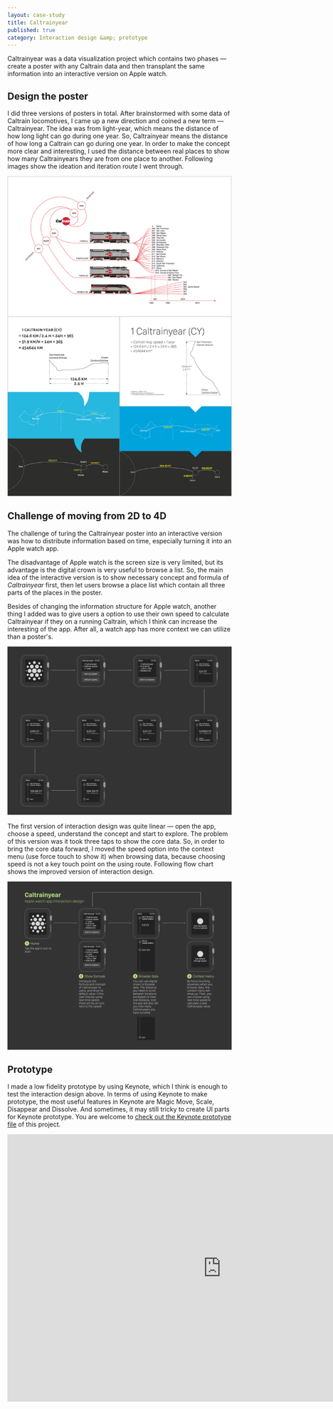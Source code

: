 ```yaml
---
layout: case-study
title: Caltrainyear
published: true
category: Interaction design &amp; prototype
---
```

<p class="intro">Caltrainyear was a data visualization project which contains two phases — create a poster with any
Caltrain data and then transplant the same information into an interactive version on Apple watch. </p>

## Design the poster

I did three versions of posters in total. After brainstormed with some data of Caltrain locomotives, I came up a new direction and coined a new term — Caltrainyear. The idea was from light-year, which means the distance of how long light can go during one year. So, Caltrainyear means the distance of how long a Caltrain can go during one year. In order to make the concept more clear and interesting, I used the distance between real places to show how many Caltrainyears they are from one place to another. Following images show the ideation and iteration route I went through.

<img class="shadow" src="/images/compressed/portfolio/Caltrainyear/posters.jpg" title="Posters">

## Challenge of moving from 2D to 4D
The challenge of turing the Caltrainyear poster into an interactive version was how to distribute information based on time, especially turning it into an Apple watch app.

The disadvantage of Apple watch is the screen size is very limited, but its advantage is the digital crown is very useful to browse a list. So, the main idea of the interactive version is to show necessary concept and formula of *Caltrainyear* first, then let users browse a place list which contain all three parts of the places in the poster.

Besides of changing the information structure for Apple watch, another thing I added was to give users a option to use their own speed to calculate Caltrainyear if they on a running Caltrain, which I think can increase the interesting of the app. After all, a watch app has more context we can utilize than a poster's.

<p class="full-width"><img class="shadow" src="/images/compressed/portfolio/Caltrainyear/Interaction-design-v1.png" title="Interaction design version 1"></p>

The first version of interaction design was quite linear — open the app, choose a speed, understand the concept and start to explore. The problem of this version was it took three taps to show the core data. So, in order to bring the core data forward, I moved the speed option into the context menu (use force touch to show it) when browsing data, because choosing speed is not a key touch point on the using route. Following flow chart shows the improved version of interaction design.

<p class="full-width"><img class="shadow" src="/images/compressed/portfolio/Caltrainyear/Interaction-design.png" title="Interaction design"></p>

## Prototype

I made a low fidelity prototype by using Keynote, which I think is enough to test the interaction design above. In terms of using Keynote to make prototype, the most useful features in Keynote are Magic Move, Scale, Disappear and Dissolve. And sometimes, it may still tricky to create UI parts for Keynote prototype. You are welcome to [check out the Keynote prototype file](/portfolio/Caltrainyear/prototype-v2.key.zip) of this project.

<iframe src="https://player.vimeo.com/video/122600198?color=b5e285&title=0&byline=0&portrait=0" width="960" height="601" frameborder="0" webkitallowfullscreen mozallowfullscreen allowfullscreen></iframe>
